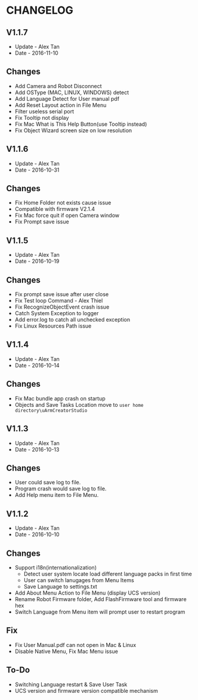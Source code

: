 # CHANGELOG

## V1.1.7
- Update - Alex Tan
- Date - 2016-11-10

## Changes

- Add Camera and Robot Disconnect
- Add OSType (MAC, LINUX, WINDOWS) detect
- Add Language Detect for User manual pdf
- Add Reset Layout action in File Menu
- Filter useless serial port
- Fix Tooltip not display
- Fix Mac What is This Help Button(use Tooltip instead)
- Fix Object Wizard screen size on low resolution


## V1.1.6
- Update - Alex Tan
- Date - 2016-10-31

## Changes

- Fix Home Folder not exists cause issue
- Compatible with firmware V2.1.4
- Fix Mac force quit if open Camera window
- Fix Prompt save issue

## V1.1.5
- Update - Alex Tan
- Date   - 2016-10-19

## Changes

- Fix prompt save issue after user close
- Fix Test loop Command - Alex Thiel
- Fix RecognizeObjectEvent crash issue
- Catch System Exception to logger
- Add error.log to catch all unchecked exception
- Fix Linux Resources Path issue

## V1.1.4
- Update - Alex Tan
- Date   - 2016-10-14

## Changes

- Fix Mac bundle app crash on startup
- Objects and Save Tasks Location move to `user home directory\uArmCreatorStudio`

## V1.1.3
- Update - Alex Tan
- Date   - 2016-10-13

## Changes

- User could save log to file.
- Program crash would save log to file.
- Add Help menu item to File Menu.

## V1.1.2
- Update - Alex Tan
- Date   - 2016-10-10

## Changes

- Support i18n(internationalization)
    - Detect user system locate load different language packs in first time
    - User can switch lanugages from Menu Items
    - Save Language to settings.txt
- Add About Menu Action to File Menu (display UCS version)
- Rename Robot Firmware folder, Add FlashFirmware tool and firmware hex
- Switch Language from Menu item will prompt user to restart program

## Fix

- Fix User Manual.pdf can not open in Mac & Linux
- Disable Native Menu, Fix Mac Menu issue

## To-Do

- Switching Language restart & Save User Task
- UCS version and firmware version compatible mechanism
